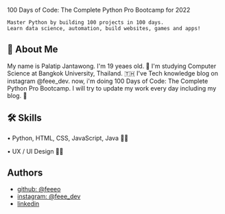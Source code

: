 
100 Days of Code: The Complete Python Pro Bootcamp for 2022

    Master Python by building 100 projects in 100 days. 
    Learn data science, automation, build websites, games and apps!


## 🚀 About Me

My name is Palatip Jantawong. I'm 19 yeaes old. 🤗
I'm studying Computer Science at Bangkok University, Thailand. 🇹🇭
I've Tech knowledge blog on instagram @feee_dev.
now, i'm doing 100 Days of Code: The Complete Python Pro Bootcamp.
I will try to update my work every day including my blog. 🙏

## 🛠 Skills
• Python, HTML, CSS, JavaScript, Java 👩‍💻

• UX / UI Design 👩‍🎨


## Authors

- [github: @feeeo](https://www.github.com/feeeo)
- [instagram: @feee_dev](https://www.instagram.com/feee_dev/)
- [linkedin](https://www.linkedin.com/in/palatip-jantawong-21539021a/)
